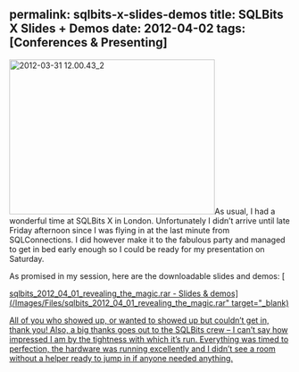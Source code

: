 permalink: sqlbits-x-slides-demos
title: SQLBits X Slides + Demos
date: 2012-04-02
tags: [Conferences & Presenting]
---
[<img class=" wp-image-2291 alignright" alt="2012-03-31 12.00.43_2" src="http://improve.dk/wp-content/uploads/2012/04/2012-03-31-12.00.43_2.jpg" width="368" height="277" />](http://improve.dk/wp-content/uploads/2012/04/2012-03-31-12.00.43_2.jpg)As usual, I had a wonderful time at SQLBits X in London. Unfortunately I didn’t arrive until late Friday afternoon since I was flying in at the last minute from SQLConnections. I did however make it to the fabulous party and managed to get in bed early enough so I could be ready for my presentation on Saturday.

<!-- more -->

As promised in my session, here are the downloadable slides and demos: [</a>

<a href="http://improve.dk/wp-content/uploads/2012/04/sqlbits_2012_04_01_revealing_the_magic.rar">sqlbits_2012_04_01_revealing_the_magic.rar - Slides & demos](/Images/Files/sqlbits_2012_04_01_revealing_the_magic.rar" target="_blank)

All of you who showed up, or wanted to showed up but couldn’t get in, thank you! Also, a big thanks goes out to the SQLBits crew – I can’t say how impressed I am by the tightness with which it’s run. Everything was timed to perfection, the hardware was running excellently and I didn’t see a room without a helper ready to jump in if anyone needed anything.
